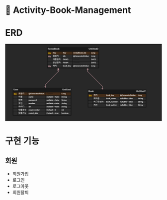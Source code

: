 # 🍃 Activity-Book-Management


# ERD
![img.png](img.png)

# 구현 기능

## 회원
- 회원가입
- 로그인
- 로그아웃
- 회원탈퇴

